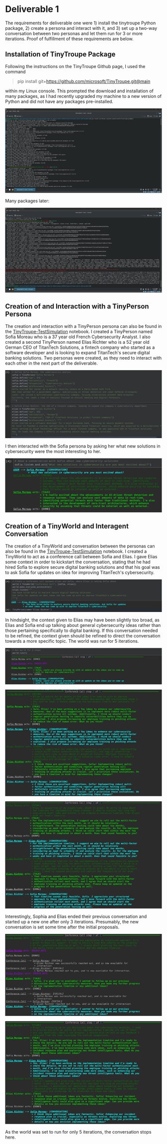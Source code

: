 # Deliverable 1

The requirements for deliverable one were 1) install the tinytroupe Python package, 2) create a persona and interact with it, and 3) set up a two-way conversation between two personas and let them run for 3 or more iterations. Proof of fulfillment of these requirements are below.

## Installation of TinyTroupe Package

Following the instructions on the TinyTroupe Github page, I used the command

> pip install git+https://github.com/microsoft/TinyTroupe.git@main

within my Linux console. This prompted the download and installation of many packages, as I had recently upgraded my machine to a new version of Python and did not have any packages pre-installed.

![](https://github.com/JoshuaGottlieb/TinyTroupeSimulation/blob/main/src/deliverable-01/screenshots/tinytroupe_install-01.png)

Many packages later:

![](https://github.com/JoshuaGottlieb/TinyTroupeSimulation/blob/main/src/deliverable-01/screenshots/tinytroupe_install-02.png)

## Creation of and Interaction with a TinyPerson Persona

The creation and interaction with a TinyPerson persona can also be found in the [TinyTroupe-TestSimulation](https://github.com/JoshuaGottlieb/TinyTroupeSimulation/blob/main/src/deliverable-01/TinyWorld-TestSimulation.ipynb) notebook. I created a TinyPerson named Sofia Moreau who is a 37 year old French Cybersecurity Analyst. I also created a second TinyPerson named Elias Richter who is a 52 year old German CEO of TitanTech Solutions, a fintech company who started as a software developer and is looking to expand TitanTech's secure digital banking solutions. Two personas were created, as they need to interact with each other in the next part of the deliverable.

![](https://github.com/JoshuaGottlieb/TinyTroupeSimulation/blob/main/src/deliverable-01/screenshots/create_tinypeople.png)

I then interacted with the Sofia persona by asking her what new solutions in cybersecurity were the most interesting to her.

![](https://github.com/JoshuaGottlieb/TinyTroupeSimulation/blob/main/src/deliverable-01/screenshots/tinyperson_interaction.png)

## Creation of a TinyWorld and Interagent Conversation

The creation of a TinyWorld and conversation between the personas can also be found in the [TinyTroupe-TestSimulation](https://github.com/JoshuaGottlieb/TinyTroupeSimulation/blob/main/src/deliverable-01/TinyWorld-TestSimulation.ipynb) notebook. I created a TinyWorld to act as a conference call between Sofia and Elias. I gave Elias some context in order to kickstart the conversation, stating that he had hired Sofia to explore secure digital banking solutions and that his goal was to ask Sofia for updates on idea for improving TitanTech's cybersecurity.

![](https://github.com/JoshuaGottlieb/TinyTroupeSimulation/blob/main/src/deliverable-01/screenshots/create_tinyworld.png)

In hindsight, the context given to Elias may have been slightly too broad, as Elias and Sofia end up talking about general cybersecurity ideas rather than those pertaining specifically to digital banking. If this conversation needed to be refined, the context given should be refined to direct the conversation towards a more specific topic. The world was run for 5 iterations.

![](https://github.com/JoshuaGottlieb/TinyTroupeSimulation/blob/main/src/deliverable-01/screenshots/run_tinyworld-01.png)

![](https://github.com/JoshuaGottlieb/TinyTroupeSimulation/blob/main/src/deliverable-01/screenshots/run_tinyworld-02.png)

![](https://github.com/JoshuaGottlieb/TinyTroupeSimulation/blob/main/src/deliverable-01/screenshots/run_tinyworld-03.png)

Interestingly, Sophia and Elias ended their previous conversation and started up a new one after only 3 iterations. Presumably, the new conversation is set some time after the initial proposals.

![](https://github.com/JoshuaGottlieb/TinyTroupeSimulation/blob/main/src/deliverable-01/screenshots/run_tinyworld-04.png)

![](https://github.com/JoshuaGottlieb/TinyTroupeSimulation/blob/main/src/deliverable-01/screenshots/run_tinyworld-05.png)

As the world was set to run for only 5 iterations, the conversation stops here.
